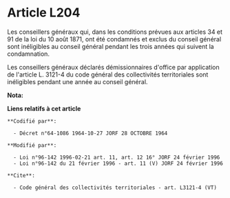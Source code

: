 # Article L204

Les conseillers généraux qui, dans les conditions prévues aux articles 34 et 91 de la loi du 10 août 1871, ont été condamnés
et exclus du conseil général sont inéligibles au conseil général pendant les trois années qui suivent la condamnation. 

Les conseillers généraux déclarés démissionnaires d'office par application de l'article L. 3121-4 du code général des
collectivités territoriales sont inéligibles pendant une année au conseil général.

**Nota:**



**Liens relatifs à cet article**

	**Codifié par**:

	  - Décret n°64-1086 1964-10-27 JORF 28 OCTOBRE 1964

	**Modifié par**:

	  - Loi n°96-142 1996-02-21 art. 11, art. 12 16° JORF 24 février 1996
	  - Loi n°96-142 du 21 février 1996 - art. 11 (V) JORF 24 février 1996

	**Cite**:

	  - Code général des collectivités territoriales - art. L3121-4 (VT)
